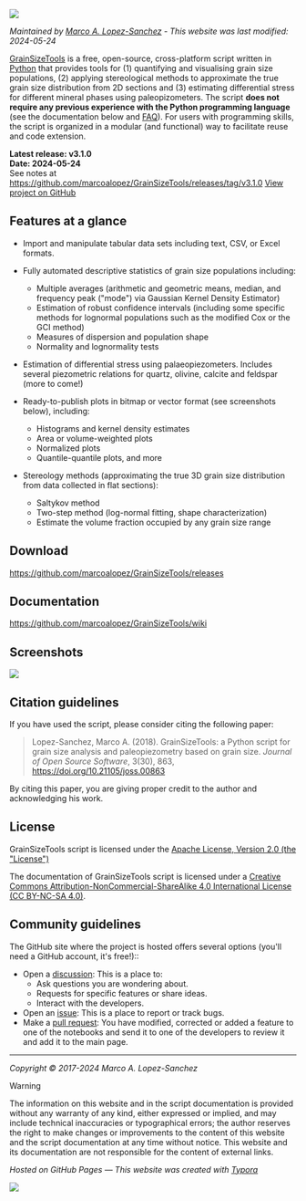 ![](https://raw.githubusercontent.com/marcoalopez/GrainSizeTools/master/FIGURES/new_header.webp)

_Maintained by [Marco A. Lopez-Sanchez](https://marcoalopez.github.io/) - This website was last modified: 2024-05-24_

[GrainSizeTools](https://doi.org/10.21105/joss.00863) is a free, open-source, cross-platform script written in [Python](https://www.python.org/) that provides tools for (1) quantifying and visualising grain size populations, (2) applying stereological methods to approximate the true grain size distribution from 2D sections and (3) estimating differential stress for different mineral phases using paleopizometers. The script **does not require any previous experience with the Python programming language** (see the documentation below and [FAQ](https://github.com/marcoalopez/GrainSizeTools/blob/master/DOCS/FAQ.md)). For users with programming skills, the script is organized in a modular (and functional) way to facilitate reuse and code extension.

**Latest release: v3.1.0**  
**Date: 2024-05-24**  
See notes at https://github.com/marcoalopez/GrainSizeTools/releases/tag/v3.1.0
[View project on GitHub](https://github.com/marcoalopez/GrainSizeTools)


## Features at a glance

- Import and manipulate tabular data sets including text, CSV, or Excel formats.

- Fully automated descriptive statistics of grain size populations including:

  - Multiple averages (arithmetic and geometric means, median, and frequency peak ("mode") via Gaussian Kernel Density Estimator)
  - Estimation of robust confidence intervals (including some specific methods for lognormal populations such as the modified Cox or the GCI method)
  - Measures of dispersion and population shape
  - Normality and lognormality tests

- Estimation of differential stress using palaeopiezometers. Includes several piezometric relations for quartz, olivine, calcite and feldspar (more to come!)

- Ready-to-publish plots in bitmap or vector format (see screenshots below), including:

  - Histograms and kernel density estimates
  - Area or volume-weighted plots
  - Normalized plots
  - Quantile-quantile plots, and more

- Stereology methods (approximating the true 3D grain size distribution from data collected in flat sections):

  - Saltykov method
  - Two-step method (log-normal fitting, shape characterization)
  - Estimate the volume fraction occupied by any grain size range

## Download

https://github.com/marcoalopez/GrainSizeTools/releases  

## Documentation

https://github.com/marcoalopez/GrainSizeTools/wiki

## Screenshots

![](https://raw.githubusercontent.com/marcoalopez/GrainSizeTools/master/FIGURES/screenshots-01.webp)

## Citation guidelines

If you have used the script, please consider citing the following paper:

> Lopez-Sanchez, Marco A. (2018). GrainSizeTools: a Python script for grain size analysis and paleopiezometry based on grain size. *Journal of Open Source Software*, 3(30), 863, https://doi.org/10.21105/joss.00863

By citing this paper, you are giving proper credit to the author and acknowledging his work.

## License

GrainSizeTools script is licensed under the [Apache License, Version 2.0 (the "License")](http://www.apache.org/licenses/LICENSE-2.0)

The documentation of GrainSizeTools script is licensed under a [Creative Commons Attribution-NonCommercial-ShareAlike 4.0 International License (CC BY-NC-SA 4.0)](https://creativecommons.org/licenses/by-nc-sa/4.0/). 

## Community guidelines

The GitHub site where the project is hosted offers several options (you'll need a GitHub account, it's free!)::

- Open a [discussion](https://github.com/marcoalopez/GrainSizeTools/discussions): This is a place to:
  - Ask questions you are wondering about.
  - Requests for specific features or share ideas.
  - Interact with the developers.
- Open an [issue](https://github.com/marcoalopez/GrainSizeTools/issues): This is a place to report or track bugs.
- Make a [pull request](https://github.com/marcoalopez/GrainSizeTools/pulls): You have modified, corrected or added a feature to one of the notebooks and send it to one of the developers to review it and add it to the main page.

---
*Copyright © 2017-2024 Marco A. Lopez-Sanchez*  

> [!WARNING]
> The information on this website and in the script documentation is provided without any warranty of any kind, either expressed or implied, and may include technical inaccuracies or typographical errors; the author reserves the right to make changes or improvements to the content of this website and the script documentation at any time without notice. This website and its documentation are not responsible for the content of external links. 

*Hosted on GitHub Pages — This website was created with [Typora](https://typora.io/)*

![](https://raw.githubusercontent.com/marcoalopez/GrainSizeTools/master/FIGURES/footer.webp)